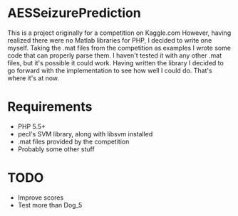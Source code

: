 AESSeizurePrediction
====================
This is a project originally for a competition on Kaggle.com
However, having realized there were no Matlab libraries for PHP, I decided to write one myself. Taking the .mat files from the competition as examples I wrote some code that can properly parse them. I haven't tested it with any other .mat files, but it's possible it could work.
Having written the library I decided to go forward with the implementation to see how well I could do. That's where it's at now.

Requirements
====================
* PHP 5.5+
* pecl's SVM library, along with libsvm installed
* .mat files provided by the competition
* Probably some other stuff

TODO
====================
* Improve scores
* Test more than Dog_5